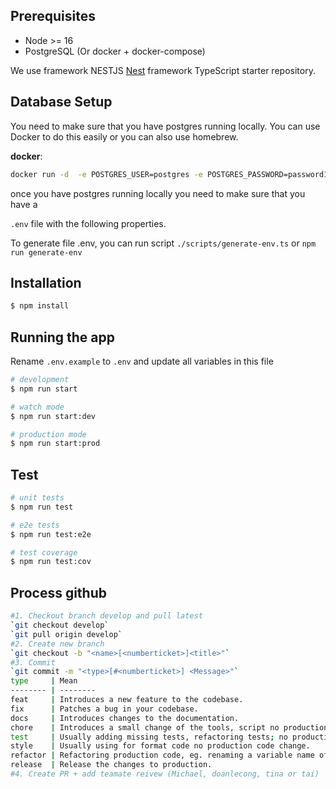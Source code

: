 ## Prerequisites

- Node >= 16
- PostgreSQL (Or docker + docker-compose)

We use framework NESTJS
[Nest](https://github.com/nestjs/nest) framework TypeScript starter repository.

## Database Setup

You need to make sure that you have postgres running locally. You can use Docker to do this easily or you can also use homebrew.

**docker**:

```bash
docker run -d  -e POSTGRES_USER=postgres -e POSTGRES_PASSWORD=password123 -e POSTGRES_DB=remi -p 5432:5432 --name docker-postgres postgres
```

once you have postgres running locally you need to make sure that you have a

`.env` file with the following properties.

To generate file .env, you can run script
`./scripts/generate-env.ts`
or
`npm run generate-env`

## Installation

```bash
$ npm install
```

## Running the app

Rename `.env.example` to `.env` and update all variables in this file

```bash
# development
$ npm run start

# watch mode
$ npm run start:dev

# production mode
$ npm run start:prod
```

## Test

```bash
# unit tests
$ npm run test

# e2e tests
$ npm run test:e2e

# test coverage
$ npm run test:cov
```

## Process github

```bash
#1. Checkout branch develop and pull latest
`git checkout develop`
`git pull origin develop`
#2. Create new branch
`git checkout -b "<name>[<numberticket>]<title>"`
#3. Commit
`git commit -m "<type>[#<numberticket>] <Message>"`
type     | Mean
-------- | --------
feat     | Introduces a new feature to the codebase.
fix      | Patches a bug in your codebase.
docs     | Introduces changes to the documentation.
chore    | Introduces a small change of the tools, script no production code change.
test     | Usually adding missing tests, refactoring tests; no production code change.
style    | Usually using for format code no production code change.
refactor | Refactoring production code, eg. renaming a variable name of meet.
release  | Release the changes to production.
#4. Create PR + add teamate reivew (Michael, doanlecong, tina or tai)
```
